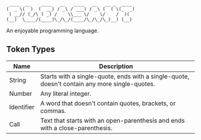 ```
 ____  __    ____   __   ____   __   __ _  ____ 
(  _ \(  )  (  __) / _\ / ___) / _\ (  ( \(_  _)
 ) __// (_/\ ) _) /    \\___ \/    \/    /  )(  
(__)  \____/(____)\_/\_/(____/\_/\_/\_)__) (__) 
```

An enjoyable programming language.

## Token Types

| Name       | Description                                                                                   |
|------------|-----------------------------------------------------------------------------------------------|
| String     | Starts with a single-quote, ends with a single-quote, doesn't contain any more single-quotes. |
| Number     | Any literal integer.                                                                          |
| Identifier | A word that doesn't contain quotes, brackets, or commas.                                      |
| Call       | Text that starts with an open-parenthesis and ends with a close-parenthesis.                  |
